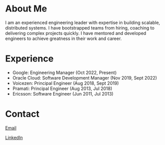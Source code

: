 # About Me
I am an experienced engineering leader with expertise in building scalable, distributed systems. I have bootstrapped teams from hiring, coaching to delivering complex projects quickly. I have mentored and developed engineers to achieve greatness in their work and career.

# Experience
* Google: Engineering Manager (Oct 2022, Present)
* Oracle Cloud: Software Development Manager (Nov 2019, Sept 2022)
* Voicezen: Principal Engineer (Aug 2018, Sept 2019)
* Pramati: Principal Engineer (Aug 2013, Jul 2018)
* Ericsson: Software Engineer (Jun 2011, Jul 2013)

# Contact

<a href="mailto:saurabh.rawat@example.com">Email</a>

<a href="https://www.linkedin.com/in/rawatsaurabh/" target="_blank">LinkedIn</a>
